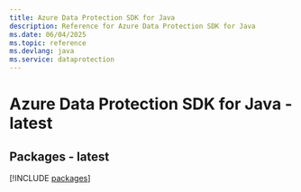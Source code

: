 ```yaml
---
title: Azure Data Protection SDK for Java
description: Reference for Azure Data Protection SDK for Java
ms.date: 06/04/2025
ms.topic: reference
ms.devlang: java
ms.service: dataprotection
---
```

# Azure Data Protection SDK for Java - latest
## Packages - latest
[!INCLUDE [packages](data-protection-index.md)]